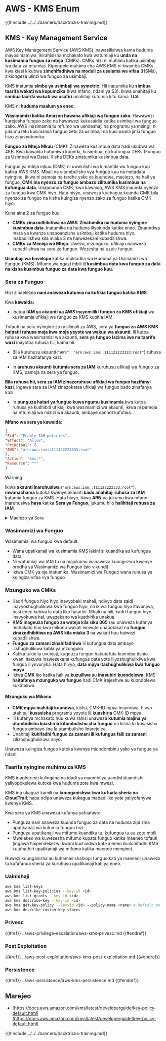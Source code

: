# AWS - KMS Enum

{{#include ../../../banners/hacktricks-training.md}}

## KMS - Key Management Service

AWS Key Management Service (AWS KMS) inawasilishwa kama huduma inayosimamiwa, ikirahisisha mchakato kwa watumiaji ku **unda na kusimamia funguo za mteja** (CMKs). CMKs hizi ni muhimu katika usimbaji wa data za mtumiaji. Kipengele muhimu cha AWS KMS ni kwamba CMKs kwa kiasi kikubwa **zimehifadhiwa na moduli za usalama wa vifaa** (HSMs), zikiongeza ulinzi wa funguo za usimbaji.

KMS inatumia **simbu ya usimbaji wa symetric**. Hii inatumika ku **simbua taarifa wakati wa kupumzika** (kwa mfano, ndani ya S3). Ikiwa unahitaji ku **simbua taarifa wakati wa usafiri** unahitaji kutumia kitu kama **TLS**.

KMS ni **huduma maalum ya eneo**.

**Wasimamizi katika Amazon hawana ufikiaji wa funguo zako**. Hawawezi kurejesha funguo zako na hawawezi kukusaidia katika usimbaji wa funguo zako. AWS inasimamia tu mfumo wa uendeshaji na programu ya msingi, ni jukumu letu kusimamia funguo zetu za usimbaji na kusimamia jinsi funguo hizo zinavyotumika.

**Funguo za Mteja Mkuu** (CMK): Zinaweza kusimbua data hadi ukubwa wa 4KB. Kwa kawaida hutumiwa kuunda, kusimbua, na kufungua DEKs (Funguo za Usimbaji wa Data). Kisha DEKs zinatumika kusimbua data.

Funguo ya mteja mkuu (CMK) ni uwakilishi wa kimantiki wa funguo kuu katika AWS KMS. Mbali na vitambulisho vya funguo kuu na metadata nyingine, ikiwa ni pamoja na tarehe yake ya kuundwa, maelezo, na hali ya funguo, **CMK ina nyenzo za funguo ambazo zilitumika kusimbua na kufungua data**. Unapounda CMK, kwa kawaida, AWS KMS inaunda nyenzo za funguo kwa CMK hiyo. Hata hivyo, unaweza kuchagua kuunda CMK bila nyenzo za funguo na kisha kuingiza nyenzo zako za funguo katika CMK hiyo.

Kuna aina 2 za funguo kuu:

- **CMKs zinazodhibitiwa na AWS: Zinatumika na huduma nyingine kusimbua data**. Inatumika na huduma iliyoiunda katika eneo. Zinaundwa mara ya kwanza unapoanzisha usimbaji katika huduma hiyo. Inabadilishwa kila miaka 3 na haiwezekani kubadilishwa.
- **CMKs za Meneja wa Mteja**: Uwezo, mzunguko, ufikiaji unaoweza kubadilishwa na sera za funguo. Wezesha na uzuie funguo.

**Usimbaji wa Envelope** katika muktadha wa Huduma ya Usimamizi wa Funguo (KMS): Mfumo wa ngazi mbili ili **kusimbua data kwa funguo za data na kisha kusimbua funguo za data kwa funguo kuu**.

### Sera za Funguo

Hizi zinaelezea **nani anaweza kutumia na kufikia funguo katika KMS**.

Kwa **kawaida:**

- Inatoa **IAM ya** **akaunti ya AWS inayomiliki funguo za KMS ufikiaji** wa kusimamia ufikiaji wa funguo za KMS kupitia IAM.

Tofauti na sera nyingine za rasilimali za AWS, sera ya **funguo za AWS KMS haipatii ruhusa moja kwa moja yeyote wa wakuu wa akaunti**. Ili kutoa ruhusa kwa wasimamizi wa akaunti, **sera ya funguo lazima iwe na taarifa wazi** inayotoa ruhusa hii, kama hii.

- Bila kuruhusu akaunti(`"AWS": "arn:aws:iam::111122223333:root"`) ruhusa za IAM hazitafanya kazi.

- In **aruhusu akaunti kutumia sera za IAM** kuruhusu ufikiaji wa funguo za KMS, pamoja na sera ya funguo.

**Bila ruhusa hii, sera za IAM zinazoruhusu ufikiaji wa funguo hazifanyi kazi**, ingawa sera za IAM zinazokataa ufikiaji wa funguo bado zinafanya kazi.

- In **punguza hatari ya funguo kuwa ngumu kusimamia** kwa kutoa ruhusa ya kudhibiti ufikiaji kwa wasimamizi wa akaunti, ikiwa ni pamoja na mtumiaji wa mizizi wa akaunti, ambaye cannot kufutwa.

**Mfano wa sera ya kawaida**:
```json
{
"Sid": "Enable IAM policies",
"Effect": "Allow",
"Principal": {
"AWS": "arn:aws:iam::111122223333:root"
},
"Action": "kms:*",
"Resource": "*"
}
```
> [!WARNING]
> Ikiwa **akaunti inaruhusiwa** (`"arn:aws:iam::111122223333:root"`), **mwanachama** kutoka kwenye akaunti **bado anahitaji ruhusa za IAM** kutumia funguo za KMS. Hata hivyo, ikiwa **ARN** ya jukumu kwa mfano inaruhusiwa **hasa** katika **Sera ya Funguo**, jukumu hilo **halihitaji ruhusa za IAM**.

<details>

<summary>Maelezo ya Sera</summary>

Mali za sera:

- Hati inayotegemea JSON
- Rasilimali --> Rasilimali zilizoathirika (zinaweza kuwa "\*")
- Kitendo --> kms:Encrypt, kms:Decrypt, kms:CreateGrant ... (ruhusa)
- Athari --> Ruhusu/Kataa
- Mwanachama --> arn aliyeathirika
- Masharti (hiari) --> Masharti ya kutoa ruhusa

Ruhusa:

- Ruhusu kuhamasisha ruhusa zako kwa mwanachama mwingine wa AWS ndani ya akaunti yako ya AWS. Unahitaji kuziunda kwa kutumia APIs za AWS KMS. Inaweza kuonyeshwa kitambulisho cha CMK, mwanachama wa grantee na kiwango kinachohitajika cha operesheni (Decrypt, Encrypt, GenerateDataKey...)
- Baada ya ruhusa kuundwa, GrantToken na GratID zinatolewa

**Upatikanaji**:

- Kupitia **sera ya funguo** -- Ikiwa hii ipo, hii inachukua **kipaumbele** juu ya sera ya IAM
- Kupitia **sera ya IAM**
- Kupitia **ruhusa**

</details>

### Wasimamizi wa Funguo

Wasimamizi wa funguo kwa default:

- Wana upatikanaji wa kusimamia KMS lakini si kuandika au kufungua data
- Ni watumiaji wa IAM tu na majukumu wanaweza kuongezwa kwenye orodha ya Wasimamizi wa Funguo (sio vikundi)
- Ikiwa CMK ya nje inatumika, Wasimamizi wa Funguo wana ruhusa ya kuingiza vifaa vya funguo

### Mzunguko wa CMKs

- Kadri funguo hiyo hiyo inavyobaki mahali, ndivyo data zaidi inavyoshughulikiwa kwa funguo hiyo, na ikiwa funguo hiyo itavunjwa, basi eneo kubwa la data liko hatarini. Mbali na hili, kadri funguo hiyo inavyokuwa hai, uwezekano wa kuathirika unakua.
- **KMS inageuza funguo za wateja kila siku 365** (au unaweza kufanya mchakato huo kwa mikono wakati wowote unapotaka) na **funguo zinazodhibitiwa na AWS kila miaka 3** na wakati huu haiwezi kubadilishwa.
- **Funguo za zamani zinahifadhiwa** ili kufungua data ambayo ilishughulikiwa kabla ya mzunguko
- Katika tukio la uvunjaji, kugeuza funguo hakutafuta kuondoa tishio kwani itakuwa inawezekana kufungua data yote iliyoshughulikiwa kwa funguo iliyovunjika. Hata hivyo, **data mpya itashughulikiwa kwa funguo mpya**.
- Ikiwa **CMK** iko katika hali ya **kuzuiliwa** au **inasubiri** **kuondolewa**, KMS **haitafanya mzunguko wa funguo** hadi CMK irejeshwe au kuondolewa kukataliwa.

#### Mzunguko wa Mikono

- **CMK mpya inahitaji kuundwa**, kisha, CMK-ID mpya inaundwa, hivyo utahitaji **kusasisha** programu yoyote ili **kuashiria** CMK-ID mpya.
- Ili kufanya mchakato huu kuwa rahisi unaweza **kutumia majina ya utambulisho kuashiria kitambulisho cha funguo** na kisha tu kusasisha funguo ambayo jina la utambulisho linarejelea.
- Unahitaji **kuhifadhi funguo za zamani ili kufungua faili za zamani** zilizoshughulikiwa nayo.

Unaweza kuingiza funguo kutoka kwenye miundombinu yako ya funguo ya ndani.

### Taarifa nyingine muhimu za KMS

KMS inagharimu kulingana na idadi ya maombi ya uandishi/uandishi yaliyopokelewa kutoka kwa huduma zote kwa mwezi.

KMS ina ukaguzi kamili na **kuunganishwa kwa kufuata sheria na CloudTrail**; hapa ndipo unaweza kukagua mabadiliko yote yaliyofanywa kwenye KMS.

Kwa sera ya KMS unaweza kufanya yafuatayo:

- Punguza nani anaweza kuunda funguo za data na huduma zipi zina upatikanaji wa kutumia funguo hizi
- Punguza upatikanaji wa mifumo kuandika tu, kufungua tu au zote mbili
- Mwelekeo wa kuwezesha mifumo kupata funguo katika maeneo tofauti (ingawa haipendekezwi kwani kushindwa katika eneo linalohifadhi KMS kutahathiri upatikanaji wa mifumo katika maeneo mengine).

Huwezi kuunganisha au kuhamasisha/kopi funguo kati ya maeneo; unaweza tu kufafanua sheria za kuruhusu upatikanaji kati ya eneo.

### Uainishaji
```bash
aws kms list-keys
aws kms list-key-policies --key-id <id>
aws kms list-grants --key-id <id>
aws kms describe-key --key-id <id>
aws kms get-key-policy --key-id <id> --policy-name <name> # Default policy name is "default"
aws kms describe-custom-key-stores
```
### Privesc

{{#ref}}
../aws-privilege-escalation/aws-kms-privesc.md
{{#endref}}

### Post Exploitation

{{#ref}}
../aws-post-exploitation/aws-kms-post-exploitation.md
{{#endref}}

### Persistence

{{#ref}}
../aws-persistence/aws-kms-persistence.md
{{#endref}}

## Marejeo

- [https://docs.aws.amazon.com/kms/latest/developerguide/key-policy-default.html](https://docs.aws.amazon.com/kms/latest/developerguide/key-policy-default.html)

{{#include ../../../banners/hacktricks-training.md}}
